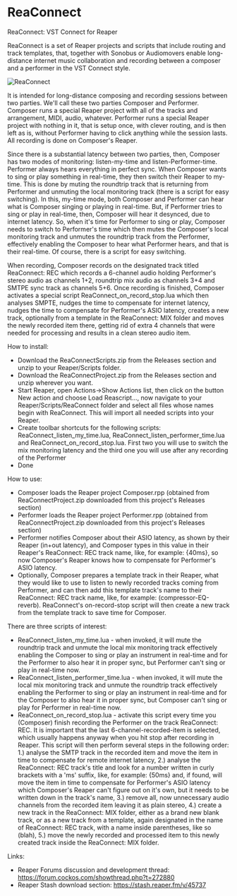 # ReaConnect
ReaConnect: VST Connect for Reaper

ReaConnect is a set of Reaper projects and scripts that include routing and track templates, that, together with Sonobus or Audiomovers enable long-distance internet music collaboration and recording between a composer and a performer in the VST Connect style.

![ReaConnect](https://github.com/AtmanActive/ReaConnect/assets/7526717/b1e2aa75-f06c-4465-8e88-1981ace4f7b8)

It is intended for long-distance composing and recording sessions between two parties. We'll call these two parties Composer and Performer.
Composer runs a special Reaper project with all of the tracks and arrangement, MIDI, audio, whatever.
Performer runs a special Reaper project with nothing in it, that is setup once, with clever routing, and is then left as is, without Performer having to click anything while the session lasts.
All recording is done on Composer's Reaper.


Since there is a substantial latency between two parties, then, Composer has two modes of monitoring: listen-my-time and listen-Performer-time. Performer always hears everything in perfect sync. When Composer wants to sing or play something in real-time, they then switch their Reaper to my-time. This is done by muting the roundtrip track that is returning from Performer and unmuting the local monitoring track (there is a script for easy switching). In this, my-time mode, both Composer and Performer can hear what is Composer singing or playing in real-time. But, if Performer tries to sing or play in real-time, then, Composer will hear it desynced, due to internet latency. So, when it's time for Performer to sing or play, Composer needs to switch to Performer's time which then mutes the Composer's local monitoring track and unmutes the roundtrip track from the Performer, effectively enabling the Composer to hear what Performer hears, and that is their real-time. Of course, there is a script for easy switching.

When recording, Composer records on the designated track titled ReaConnect: REC which records a 6-channel audio holding Performer's stereo audio as channels 1+2, roundtrip mix audio as channels 3+4 and SMTPE sync track as channels 5+6. Once recording is finished, Composer activates a special script ReaConnect_on_record_stop.lua which then analyses SMPTE, nudges the time to compensate for internet latency, nudges the time to compensate for Performer's ASIO latency, creates a new track, optionally from a template in the ReaConnect: MIX folder and moves the newly recorded item there, getting rid of extra 4 channels that were needed for processing and results in a clean stereo audio item.


How to install:
- Download the ReaConnectScripts.zip from the Releases section and unzip to your Reaper/Scripts folder.
- Download the ReaConnectProject.zip from the Releases section and unzip wherever you want.
- Start Reaper, open Actions->Show Actions list, then click on the button New action and choose Load Reascript..., now navigate to your Reaper/Scripts/ReaConnect folder and select all files whose names begin with ReaConnect. This will import all needed scripts into your Reaper.
- Create toolbar shortcuts for the following scripts: ReaConnect_listen_my_time.lua, ReaConnect_listen_performer_time.lua and ReaConnect_on_record_stop.lua. First two you will use to switch the mix monitoring latency and the third one you will use after any recording of the Performer
- Done


How to use:

- Composer loads the Reaper project Composer.rpp (obtained from ReaConnectProject.zip downloaded from this project's Releases section)
- Performer loads the Reaper project Performer.rpp (obtained from ReaConnectProject.zip downloaded from this project's Releases section)
- Performer notifies Composer about their ASIO latency, as shown by their Reaper (in+out latency), and Composer types in this value in their Reaper's ReaConnect: REC track name, like, for example: {40ms}, so now Composer's Reaper knows how to compensate for Performer's ASIO latency.
- Optionally, Composer prepares a template track in their Reaper, what they would like to use to listen to newly recorded tracks coming from Performer, and can then add this template track's name to their ReaConnect: REC track name, like, for example: (compressor-EQ-reverb). ReaConnect's on-record-stop script will then create a new track from the template track to save time for Composer.

There are three scripts of interest:
- ReaConnect_listen_my_time.lua - when invoked, it will mute the roundtrip track and unmute the local mix monitoring track effectively enabling the Composer to sing or play an instrument in real-time and for the Performer to also hear it in proper sync, but Performer can't sing or play in real-time now.
- ReaConnect_listen_performer_time.lua - when invoked, it will mute the local mix monitoring track and unmute the roundtrip track effectively enabling the Performer to sing or play an instrument in real-time and for the Composer to also hear it in proper sync, but Composer can't sing or play for Performer in real-time now.
- ReaConnect_on_record_stop.lua - activate this script every time you (Composer) finish recording the Performer on the track ReaConnect: REC. It is important that the last 6-channel-recorded-item is selected, which usually happens anyway when you hit stop after recording in Reaper. This script will then perform several steps in the following order: 1.) analyse the SMTP track in the recorded item and move the item in time to compensate for remote internet latency, 2.) analyse the ReaConnect: REC track's title and look for a number written in curly brackets with a 'ms' suffix, like, for example: {50ms} and, if found, will move the item in time to compensate for Performer's ASIO latency which Composer's Reaper can't figure out on it's own, but it needs to be written down in the track's name, 3.) remove all, now unnecessary audio channels from the recorded item leaving it as plain stereo, 4.) create a new track in the ReaConnect: MIX folder, either as a brand new blank track, or as a new track from a template, again designated in the name of ReaConnect: REC track, with a name inside parentheses, like so (blah), 5.) move the newly recorded and processed item to this newly created track inside the ReaConnect: MIX folder.

Links:
- Reaper Forums discussion and development thread: https://forum.cockos.com/showthread.php?t=272880
- Reaper Stash download section: https://stash.reaper.fm/v/45737
